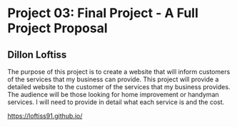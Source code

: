 # Project 03: Final Project - A Full Project Proposal 
## Dillon Loftiss

<P> The purpose of this project is to create a website that will inform customers of the services that my business can provide. This project will provide a detailed website to the customer of the services that my business provides. 
The audience will be those looking for home improvement or handyman services. I will need to provide in detail what each service is and the cost.

https://loftiss91.github.io/

